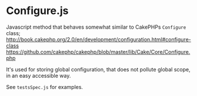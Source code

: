 Configure.js
============

Javascript method that behaves somewhat similar to CakePHPs `Configure` class;
http://book.cakephp.org/2.0/en/development/configuration.html#configure-class
https://github.com/cakephp/cakephp/blob/master/lib/Cake/Core/Configure.php

It's used for storing global configuration, that does not pollute global scope, in an easy accessible way.

See `testsSpec.js` for examples.